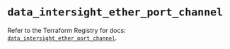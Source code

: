 # `data_intersight_ether_port_channel`

Refer to the Terraform Registry for docs: [`data_intersight_ether_port_channel`](https://registry.terraform.io/providers/ciscodevnet/intersight/1.0.71/docs/data-sources/ether_port_channel).
